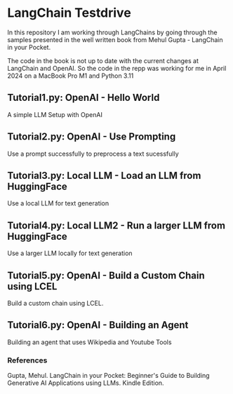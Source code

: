 # LangChain Testdrive

In this repository I am working through LangChains by going through the samples presented in the well written book from Mehul Gupta - LangChain in your Pocket.

The code in the book is not up to date with the current changes at LangChain and OpenAI. So the code in the repp was working for me in April 2024 on a MacBook Pro M1 and Python 3.11

## Tutorial1.py: OpenAI - Hello World
A simple LLM Setup with OpenAI

## Tutorial2.py: OpenAI - Use Prompting
Use a prompt successfully to preprocess a text sucessfully

## Tutorial3.py: Local LLM - Load an LLM from HuggingFace
Use a local LLM for text generation

## Tutorial4.py: Local LLM2 - Run a larger LLM from HuggingFace
Use a larger LLM locally for text generation

## Tutorial5.py: OpenAI - Build a Custom Chain using LCEL
Build a custom chain using LCEL.

## Tutorial6.py: OpenAI - Building an Agent
Building an agent that uses Wikipedia and Youtube Tools

### References
Gupta, Mehul. LangChain in your Pocket: Beginner's Guide to Building Generative AI Applications using LLMs. Kindle Edition. 
